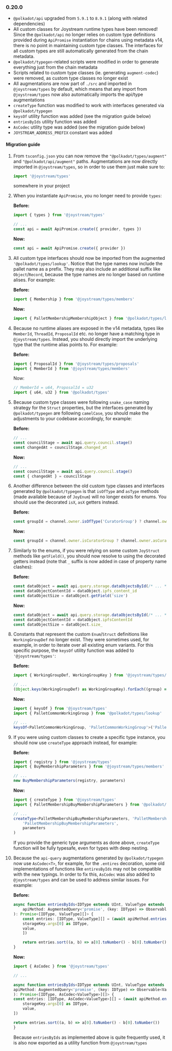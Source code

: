 ### 0.20.0
- `@polkadot/api` upgraded from `5.9.1` to `8.9.1` (along with related dependencies)
- All custom classes for Joystream runtime types have been removed! Since the `@polkadot/api` no longer relies on custom type definitions provided during `ApiPromise` instantiation for chains using metadata v14, there is no point in maintaining custom type classes. The interfaces for all custom types are still automatically generated from the chain metadata.
- `@polkadot/typegen`-related scripts were modified in order to generate everything just from the chain metadata
- Scripts related to custom type classes (ie. generating `augment-codec`) were removed, as custom type classes no longer exist
- All augmentations are now part of `./src` and imported in `@joystream/types` by default, which means that any import from `@joystream/types` now also automatically imports the api/type augmentations
- `createType` function was modified to work with interfaces generated via `@polkadot/typegen`
- `keysOf` utility function was added (see the migration guide below)
- `entriesByIds` utility function was added
- `AsCodec` utility type was added (see the migration guide below)
- `JOYSTREAM_ADDRESS_PREFIX` constant was added

#### Migration guide

1. From `tsconfig.json` you can now remove the `"@polkadot/types/augment"` and `"@polkadot/api/augment"` paths.
    Augmentations are now directly imported in `@joystream/types`, so in order to use them just make sure to:
    ```typescript
    import '@joystream/types'
    ```
    somewhere in your project

1. When you instantiate `ApiPromise`, you no longer need to provide `types`:
   
    **Before:**
    ```typescript
    import { types } from '@joystream/types'

    // ...
    const api = await ApiPromise.create({ provider, types })
    ```

    **Now:**
    ```typescript
    const api = await ApiPromise.create({ provider })
    ```

1. All custom type interfaces should now be imported from the augmented `'@polkadot/types/lookup'`. Notice that the type names now include the pallet name as a prefix. They may also include an additional suffix like `Object`/`Record`, because the type names are no longer based on runtime alises. For example:
   
    **Before:**
    ```typescript
    import { Membership } from '@joystream/types/members'
    ```

    **Now:**
    ```typescript
    import { PalletMembershipMembershipObject } from '@polkadot/types/lookup'
    ```

1. Because no runtime aliases are exposed in the v14 metadata, types like `MemberId`, `ThreadId`, `ProposalId` etc. no longer have a matching type in `@joystream/types`. Instead, you should directly import the underlying type that the runtime alias points to. For example:

    **Before:**
    ```typescript
    import { ProposalId } from '@joystream/types/proposals'
    import { MemberId } from '@joystream/types/members'
    ```

    Now:
    ```typescript
    // MemberId = u64, ProposalId = u32
    import { u64, u32 } from '@polkadot/types'
    ```

1. Because custom type classes were following `snake_case` naming strategy for the `Struct` properties, but the interfaces generated by `@polkadot/typegen` are following `camelCase`, you should make the adjustments to your codebase accordingly, for example:

    **Before:**
    ```typescript
    // ...
    const councilStage = await api.query.council.stage()
    const changedAt = councilStage.changed_at
    ```

    **Now:**
    ```typescript
    // ...
    const councilStage = await api.query.council.stage()
    const { changedAt } = councilStage
    ```

1. Another difference between the old custom type classes and interfaces generated by `@polkadot/typegen` is that `isOfType` and `asType` methods (made available because of `JoyEnum`) will no longer exists for enums. You should use the decorated `isX`, `asX` getters instead. 

    **Before:**
    ```typescript
    const groupId = channel.owner.isOfType('CuratorGroup') ? channel.owner.asType('CuratorGroup') : null
    ```

    **Now:**
    ```typescript
    const groupId = channel.owner.isCuratorGroup ? channel.owner.asCuratorGroup : null
    ```

1. Similarly to the enums, if you were relying on some custom `JoyStruct` methods like `getField()`, you should now resolve to using the decorated getters instead (note that `_` suffix is now added in case of property name clashes):

    **Before:**
    ```typescript
    const dataObject = await api.query.storage.dataObjectsById(/* ... */)
    const dataObjectContentId = dataObject.ipfs_content_id
    const dataObjectSize = dataObject.getField('size')
    ```

    **Now:**
    ```typescript
    const dataObject = await api.query.storage.dataObjectsById(/* ... */)
    const dataObjectContentId = dataObject.ipfsContentId
    const dataObjectSize = dataObject.size_
    ```


1. Constants that represent the custom `Enum`/`Struct` definitions like `WorkingGroupDef` no longer exist. They were sometimes used, for example, in order to iterate over all existing enum variants. For this specific purpose, the `keysOf` utility function was added to `'@joystream/types'`:

    **Before:**
    ```typescript
    import { WorkingGroupDef, WorkingGroupKey } from '@joystream/types/common'

    // ...
    (Object.keys(WorkingGroupDef) as WorkingGroupKey).forEach((group) => { /* ... */ })
    ```

    **Now:**
    ```typescript
    import { keysOf } from '@joystream/types'
    import { PalletCommonWorkingGroup } from '@polkadot/types/lookup'

    // ...
    keysOf<PalletCommonWorkingGroup, 'PalletCommonWorkingGroup'>('PalletCommonWorkingGroup').forEach(group, () => /* ... */)
    ```


1. If you were using custom classes to create a specific type instance, you should now use `createType` approach instead, for example:

   **Before:**
    ```typescript
    import { registry } from '@joystream/types'
    import { BuyMembershipParameters } from '@joystream/types/members'

    // ...
    new BuyMembershipParameters(registry, parameters)
    ```

    **Now:**
    ```typescript
    import { createType } from '@joystream/types'
    import { PalletMembershipBuyMembershipParameters } from '@polkadot/types/lookup'

    // ...
    createType<PalletMembershipBuyMembershipParameters, 'PalletMembershipBuyMembershipParameters'>(
        'PalletMembershipBuyMembershipParameters',
        parameters
    )
    ```

    If you provide the generic type arguments as done above, `createType` function will be fully typesafe, even for types with deep nesting.

1. Because the `api-query` augmentations generated by `@polkadot/typegen` now use `AsCodec<T>`, for example, for the `.entires` decoration, some old implementations of functions like `entiresByIds` may not be compatible with the new typings. In order to fix this, `AsCodec` was also added to `@joystream/types` and can be used to address similar issues. For example:

    **Before:**
    ```typescript
    async function entriesByIds<IDType extends UInt, ValueType extends Codec>(
        apiMethod: AugmentedQuery<'promise', (key: IDType) => Observable<ValueType>, [IDType]>
    ): Promise<[IDType, ValueType][]> {
        const entries: [IDType, ValueType][] = (await apiMethod.entries()).map(([storageKey, value]) => [
        storageKey.args[0] as IDType,
        value,
        ])

        return entries.sort((a, b) => a[0].toNumber() - b[0].toNumber())
    }
    ```

    **Now:**
    ```typescript
    import { AsCodec } from '@joystream/types'

    // ...

    async function entriesByIds<IDType extends UInt, ValueType extends Codec>(
    apiMethod: AugmentedQuery<'promise', (key: IDType) => Observable<ValueType>, [IDType]>
    ): Promise<[IDType, AsCodec<ValueType>][]> {
    const entries: [IDType, AsCodec<ValueType>][] = (await apiMethod.entries()).map(([storageKey, value]) => [
        storageKey.args[0] as IDType,
        value,
    ])

    return entries.sort((a, b) => a[0].toNumber() - b[0].toNumber())
    }
    ```

    Because `entriesByIds` as implemented above is quite frequently used, it is also now exported as a utility function from `@joystream/types`